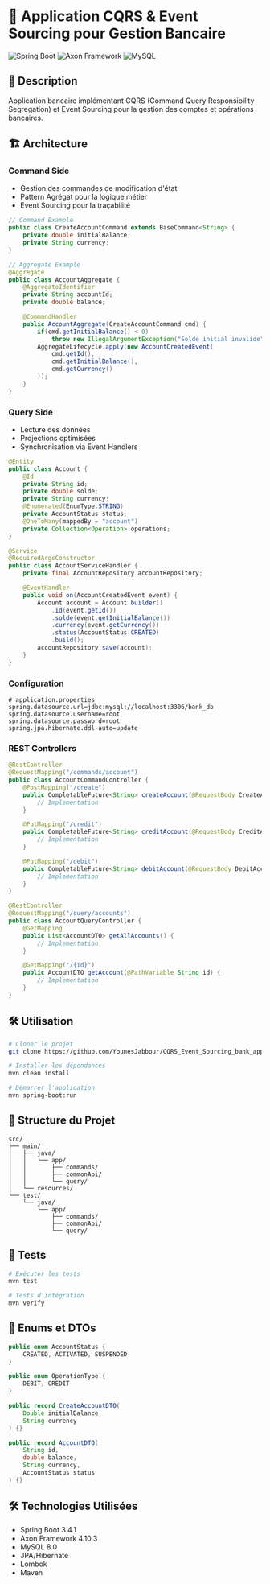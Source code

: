# 🏦 Application CQRS & Event Sourcing pour Gestion Bancaire

![Spring Boot](https://img.shields.io/badge/Spring%20Boot-3.4.1-brightgreen)
![Axon Framework](https://img.shields.io/badge/Axon-4.10.3-blue)
![MySQL](https://img.shields.io/badge/MySQL-8.0-orange)

## 📝 Description

Application bancaire implémentant CQRS (Command Query Responsibility Segregation) et Event Sourcing pour la gestion des comptes et opérations bancaires.

## 🏗️ Architecture

### Command Side

- Gestion des commandes de modification d'état
- Pattern Agrégat pour la logique métier
- Event Sourcing pour la traçabilité

```java
// Command Example
public class CreateAccountCommand extends BaseCommand<String> {
    private double initialBalance;
    private String currency;
}

// Aggregate Example
@Aggregate
public class AccountAggregate {
    @AggregateIdentifier
    private String accountId;
    private double balance;

    @CommandHandler
    public AccountAggregate(CreateAccountCommand cmd) {
        if(cmd.getInitialBalance() < 0)
            throw new IllegalArgumentException("Solde initial invalide");
        AggregateLifecycle.apply(new AccountCreatedEvent(
            cmd.getId(),
            cmd.getInitialBalance(),
            cmd.getCurrency()
        ));
    }
}
```

### Query Side

- Lecture des données
- Projections optimisées
- Synchronisation via Event Handlers

```java
@Entity
public class Account {
    @Id
    private String id;
    private double solde;
    private String currency;
    @Enumerated(EnumType.STRING)
    private AccountStatus status;
    @OneToMany(mappedBy = "account")
    private Collection<Operation> operations;
}

@Service
@RequiredArgsConstructor
public class AccountServiceHandler {
    private final AccountRepository accountRepository;

    @EventHandler
    public void on(AccountCreatedEvent event) {
        Account account = Account.builder()
            .id(event.getId())
            .solde(event.getInitialBalance())
            .currency(event.getCurrency())
            .status(AccountStatus.CREATED)
            .build();
        accountRepository.save(account);
    }
}
```

### Configuration

```properties
# application.properties
spring.datasource.url=jdbc:mysql://localhost:3306/bank_db
spring.datasource.username=root
spring.datasource.password=root
spring.jpa.hibernate.ddl-auto=update
```

### REST Controllers

```java
@RestController
@RequestMapping("/commands/account")
public class AccountCommandController {
    @PostMapping("/create")
    public CompletableFuture<String> createAccount(@RequestBody CreateAccountDTO request) {
        // Implementation
    }

    @PutMapping("/credit")
    public CompletableFuture<String> creditAccount(@RequestBody CreditAccountDTO request) {
        // Implementation
    }

    @PutMapping("/debit")
    public CompletableFuture<String> debitAccount(@RequestBody DebitAccountDTO request) {
        // Implementation
    }
}

@RestController
@RequestMapping("/query/accounts")
public class AccountQueryController {
    @GetMapping
    public List<AccountDTO> getAllAccounts() {
        // Implementation
    }

    @GetMapping("/{id}")
    public AccountDTO getAccount(@PathVariable String id) {
        // Implementation
    }
}
```

## 🛠️ Utilisation

```bash
# Cloner le projet
git clone https://github.com/YounesJabbour/CQRS_Event_Sourcing_bank_app

# Installer les dépendances
mvn clean install

# Démarrer l'application
mvn spring-boot:run
```

## 📂 Structure du Projet

```
src/
├── main/
│   ├── java/
│   │   └── app/
│   │       ├── commands/
│   │       ├── commonApi/
│   │       └── query/
│   └── resources/
└── test/
    └── java/
        └── app/
            ├── commands/
            ├── commonApi/
            └── query/
```

## 🧪 Tests

```bash
# Exécuter les tests
mvn test

# Tests d'intégration
mvn verify
```

## 📜 Enums et DTOs

```java
public enum AccountStatus {
    CREATED, ACTIVATED, SUSPENDED
}

public enum OperationType {
    DEBIT, CREDIT
}

public record CreateAccountDTO(
    Double initialBalance,
    String currency
) {}

public record AccountDTO(
    String id,
    double balance,
    String currency,
    AccountStatus status
) {}
```

## 🛠️ Technologies Utilisées

- Spring Boot 3.4.1
- Axon Framework 4.10.3
- MySQL 8.0
- JPA/Hibernate
- Lombok
- Maven
